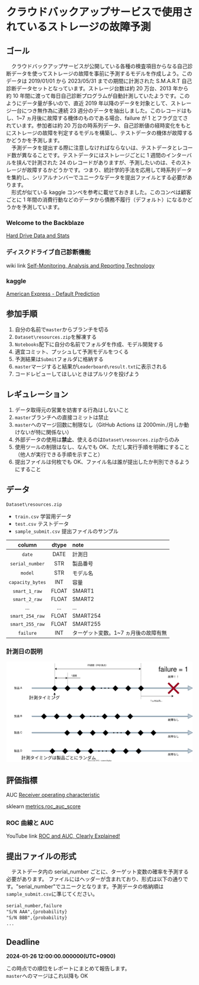# クラウドバックアップサービスで使用されているストレージの故障予測

## ゴール

&emsp;クラウドバックアップサービスが公開している各種の検査項目からなる自己診断データを使ってストレージの故障を事前に予測するモデルを作成しよう。このデータは 2019/01/01 から 2023/05/31 までの期間に計測された S.M.A.R.T 自己診断データセットとなっています。ストレージ台数は約 20 万台、2013 年から約 10 年間に渡って毎日自己診断プログラムが自動計測していたようです。このようにデータ量が多いので、直近 2019 年以降のデータを対象として、ストレージ一台につき無作為に連続 23 週分のデータを抽出しました。このレコードはもし、1~7 ヵ月後に故障する機体のものである場合、failure が 1 とフラグ立てされています。参加者は約 20 万台の時系列データ、自己診断値の経時変化をもとにストレージの故障を判定するモデルを構築し、テストデータの機体が故障するかどうかを予測します。<br>
&emsp;予測データを提出する際に注意しなければならないは、テストデータとレコード数が異なることです。テストデータにはストレージごとに 1 週間のインターバルを挟んで計測された 24 のレコードがありますが、予測したいのは、そのストレージが故障するかどうかです。つまり、統計学的手法を応用して時系列データを集約し、シリアルナンバーでユニークなデータを提出ファイルとする必要があります。<br>
&emsp;形式が似ている kaggle コンペを参考に載せておきました。このコンペは顧客ごとに 1 年間の消費行動などのデータから債務不履行（デフォルト）になるかどうかを予測しています。

### Welcome to the Backblaze

[Hard Drive Data and Stats](https://www.backblaze.com/blog/backblaze-drive-stats-for-q2-2023/)

### ディスクドライブ自己診断機能

wiki link
[Self-Monitoring, Analysis and Reporting Technology](https://ja.wikipedia.org/wiki/Self-Monitoring,_Analysis_and_Reporting_Technology)

### kaggle

[American Express - Default Prediction](https://www.kaggle.com/competitions/amex-default-prediction/overview)

## 参加手順

1. 自分の名前で`master`からブランチを切る
1. `Dataset\resources.zip`を解凍する
1. `Notebooks`配下に自分の名前でフォルダを作成、モデル開発する
1. 適宜コミット、プッシュして予測モデルをつくる
1. 予測結果は`Submit`フォルダに格納する
1. `master`マージすると結果が`Leaderboard\result.txt`に表示される
1. コードレビューしてほしいときはプルリクを投げよう

## レギュレーション

1. データ取得元の営業を妨害する行為はしないこと
2. `master`ブランチへの直接コミットは禁止
3. `master`へのマージ回数に制限なし（GitHub Actions は 2000min./月しか動けないが特に関係ない）
4. 外部データの使用は**禁止**、使えるのは`Dataset\resources.zip`からのみ
5. 使用ツールの制限はなし、なんでも OK、ただし実行手順を明確にすること（他人が実行できる手順を示すこと）
6. 提出ファイルは何枚でも OK、ファイル名は誰が提出したか判別できるようにすること

## データ

`Dataset\resources.zip`

-   `train.csv`
    学習用データ
-   `test.csv`
    テストデータ
-   `sample_submit.csv`
    提出ファイルのサンプル

|      column      | dtype | note                                 |
| :--------------: | :---: | :----------------------------------- |
|      `date`      | DATE  | 計測日                               |
| `serial_number`  |  STR  | 製品番号                             |
|     `model`      |  STR  | モデル名                             |
| `capacity_bytes` |  INT  | 容量                                 |
|  `smart_1_raw`   | FLOAT | SMART1                               |
|  `smart_2_raw`   | FLOAT | SMART2                               |
|       ...        |  ...  | ...                                  |
| `smart_254_raw`  | FLOAT | SMART254                             |
| `smart_255_raw`  | FLOAT | SMART255                             |
|    `failure`     |  INT  | ターゲット変数。1~7 ヵ月後の故障有無 |

### 計測日の説明

![photo](src/timingchart.svg)

## 評価指標

AUC
[Receiver operating characteristic](https://en.wikipedia.org/wiki/Receiver_operating_characteristic)

sklearn
[metrics.roc_auc_score](https://scikit-learn.org/stable/modules/generated/sklearn.metrics.roc_auc_score.html)

### ROC 曲線と AUC

YouTube link
[ROC and AUC, Clearly Explained!](https://www.youtube.com/watch?v=4jRBRDbJemM)

## 提出ファイルの形式

&emsp;テストデータ内の serial_number ごとに、ターゲット変数の確率を予測する必要があります。 ファイルにはヘッダーが含まれており、形式は以下の通りです。"serial_number"でユニークとなります。予測データの格納順は`sample_submit.csv`に準じてください。

```csv
serial_number,failure
"S/N AAA",{​probability}
"S/N BBB",{​probability}
...
```

## Deadline

**2024-01-26 12:00:00.000000(UTC+0900)**

この時点での順位をレポートにまとめて報告します。<br>
`master`へのマージはこれ以降も OK
